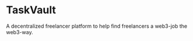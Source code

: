 # TaskVault
A decentralized freelancer platform to help find freelancers a web3-job the web3-way.


